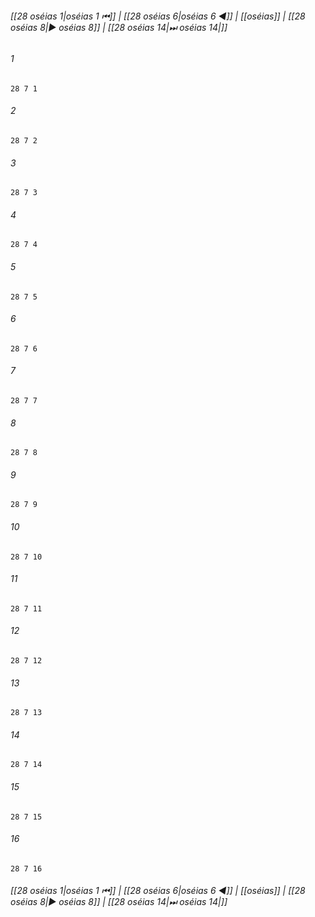 
###### [[28 oséias 1|oséias 1 ⏮]] | [[28 oséias 6|oséias 6 ◀]] | [[oséias]] | [[28 oséias 8|▶ oséias 8]] | [[28 oséias 14|⏭ oséias 14|]]

###### 1
``` verse
28 7 1 
```
###### 2
``` verse
28 7 2 
```
###### 3
``` verse
28 7 3 
```
###### 4
``` verse
28 7 4 
```
###### 5
``` verse
28 7 5 
```
###### 6
``` verse
28 7 6 
```
###### 7
``` verse
28 7 7 
```
###### 8
``` verse
28 7 8 
```
###### 9
``` verse
28 7 9 
```
###### 10
``` verse
28 7 10 
```
###### 11
``` verse
28 7 11 
```
###### 12
``` verse
28 7 12 
```
###### 13
``` verse
28 7 13 
```
###### 14
``` verse
28 7 14 
```
###### 15
``` verse
28 7 15 
```
###### 16
``` verse
28 7 16 
```

###### [[28 oséias 1|oséias 1 ⏮]] | [[28 oséias 6|oséias 6 ◀]] | [[oséias]] | [[28 oséias 8|▶ oséias 8]] | [[28 oséias 14|⏭ oséias 14|]]

